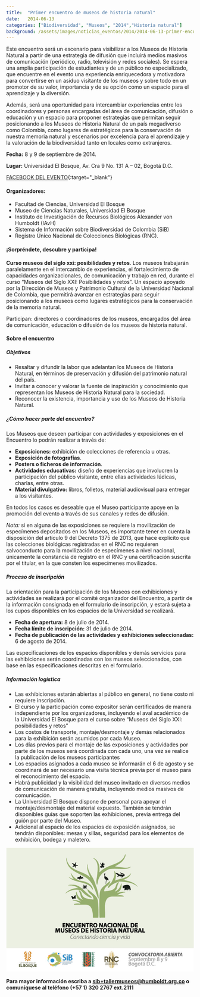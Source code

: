 ```yaml
---
title:  "Primer encuentro de museos de historia natural"
date:   2014-06-13
categories: ["Biodiversidad", "Museos", "2014","Historia natural"]
background: /assets/images/noticias_eventos/2014/2014-06-13-primer-encuentro-museos-fondo.jpg
---
```


Este encuentro será un escenario para visibilizar a los Museos de Historia Natural a partir de una estrategia de difusión que incluirá medios masivos de comunicación (periódico, radio, televisión y redes sociales). Se espera una amplia participación de estudiantes y de un público no especializado, que encuentre en el evento una experiencia enriquecedora y motivadora para convertirse en un asiduo visitante de los museos y sobre todo en un promotor de su valor, importancia y de su opción como un espacio para el aprendizaje y la diversión.  

Además, será una oportunidad para intercambiar experiencias entre los coordinadores y personas encargadas del área de comunicación, difusión o educación y un espacio para proponer estrategias que permitan seguir posicionando a los Museos de Historia Natural de un país megadiverso como Colombia, como lugares de estratégicos para la conservación de nuestra memoria natural y escenarios por excelencia para el aprendizaje y la valoración de la biodiversidad tanto en locales como extranjeros.
 

**Fecha:** 8 y 9 de septiembre de 2014.

**Lugar:** Universidad El Bosque, Av. Cra 9 No. 131 A – 02, Bogotá D.C.  

[FACEBOOK DEL EVENTO](https://www.facebook.com/Encuentro-Nacional-de-Museos-de-Historia-Natural-321047991405228/){:target="_blank"}  
 

#### Organizadores:

- Facultad de Ciencias, Universidad El Bosque  
- Museo de Ciencias Naturales, Universidad El Bosque  
- Instituto de Investigación de Recursos Biológicos Alexander von Humboldt (IAvH)  
- Sistema de Información sobre Biodiversidad de Colombia (SiB)  
- Registro Único Nacional de Colecciones Biológicas (RNC).

 
#### ¡Sorpréndete, descubre y participa!


**Curso museos del siglo xxi: posibilidades y retos**. Los museos trabajarán paralelamente en el intercambio de experiencias, el fortalecimiento de capacidades organizacionales, de comunicación y trabajo en red, durante el curso “Museos del Siglo XXI: Posibilidades y retos”. Un espacio apoyado por la Dirección de Museos y Patrimonio Cultural de la Universidad Nacional de Colombia, que permitirá avanzar en estrategias para seguir posicionando a los museos como lugares estratégicos para la conservación de la memoria natural.  

Participan: directores o coordinadores de los museos, encargados del área de comunicación, educación o difusión de los museos de historia natural.

#### Sobre el encuentro

##### Objetivos

- Resaltar y difundir la labor que adelantan los Museos de Historia Natural, en términos de preservación y difusión del patrimonio natural del país.
- Invitar a conocer y valorar la fuente de inspiración y conocimiento que representan los Museos de Historia Natural para la sociedad.
- Reconocer la existencia, importancia y uso de los Museos de Historia Natural.


##### ¿Cómo hacer parte del encuentro?

Los Museos que deseen participar con actividades y exposiciones en el Encuentro lo podrán realizar a través de:

- **Exposiciones:** exhibición de colecciones de referencia u otras.
- **Exposición de fotografías**.
- **Posters o ficheros de información**.
- **Actividades educativas:** diseño de experiencias que involucren la participación del público visitante, entre ellas actividades lúdicas, charlas, entre otras.
- **Material divulgativo:** libros, folletos, material audiovisual para entregar a los visitantes.


En todos los casos es deseable que el Museo participante apoye en la promoción del evento a través de sus canales y redes de difusión.  

*Nota:* si en alguna de las exposiciones se requiere la movilización de especímenes depositados en los Museos, es importante tener en cuenta la disposición del artículo 9 del Decreto 1375 de 2013, que hace explícito que las colecciones biológicas registradas en el RNC no requieren salvoconducto para la movilización de especímenes a nivel nacional, únicamente la constancia de registro en el RNC y una certificación suscrita por el titular, en la que consten los especímenes movilizados.

##### Proceso de inscripción

La orientación para la participación de los Museos con exhibiciones y actividades se realizará por el comité organizador del Encuentro, a partir de la información consignada en el formulario de inscripción, y estará sujeta a los cupos disponibles en los espacios de la Universidad se realizará.

- **Fecha de apertura:** 8 de julio de 2014.  
- **Fecha límite de inscripción:** 31 de julio de 2014.  
- **Fecha de publicación de las actividades y exhibiciones seleccionadas:** 6 de agosto de 2014.  


Las especificaciones de los espacios disponibles y demás servicios para las exhibiciones serán coordinadas con los museos seleccionados, con base en las especificaciones descritas en el formulario.

##### Información logística

- Las exhibiciones estarán abiertas al público en general, no tiene costo ni requiere inscripción.
- El curso y la participación como expositor serán certificados de manera independiente por los organizadores, incluyendo el aval académico de la Universidad El Bosque para el curso sobre “Museos del Siglo XXI: posibilidades y retos”
- Los costos de transporte, montaje/desmontaje y demás relacionados para la exhibición serán asumidos por cada Museo.
- Los días previos para el montaje de las exposiciones y actividades por parte de los museos será coordinada con cada uno, una vez se realice la publicación de los museos participantes
- Los espacios asignados a cada museo se informarán el 6 de agosto y se coordinará de ser necesario una visita técnica previa por el museo para el reconocimiento del espacio.
- Habrá publicidad y la visibilidad del museo invitado en diversos medios de comunicación de manera gratuita, incluyendo medios masivos de comunicación.
- La Universidad El Bosque dispone de personal para apoyar el montaje/desmontaje del material expuesto. También se tendrán disponibles guías que soporten las exhibiciones, previa entrega del guión por parte del Museo.
- Adicional al espacio de los espacios de exposición asignados, se tendrán disponibles: mesas y sillas, seguridad para los elementos de exhibición, bodega y maletero.
 

 <img src="/assets/images/noticias_eventos/2014/2014-06-13-primer-encuentro-museos.jpg" width=770>

**Para mayor información escriba a sib+tallermuseos@humboldt.org.co o comuníquese al teléfono (+57 1) 320 2767 ext.2111**

 

 
